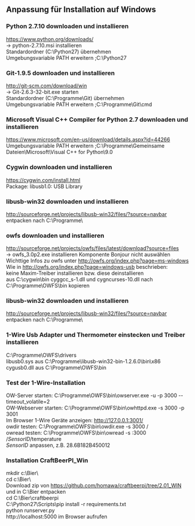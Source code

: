 ## Anpassung für Installation auf Windows

### Python 2.7.10 downloaden und installieren
https://www.python.org/downloads/  
-> python-2.7.10.msi installieren  
Standardordner (C:\Python27\) übernehmen  
Umgebungsvariable PATH erweitern ;C:\Python27
### Git-1.9.5 downloaden und installieren 
http://git-scm.com/download/win  
-> Git-2.6.3-32-bit.exe  starten  
Standardordner (C:\Programme\Git) übernehmen  
Umgebungsvariable PATH erweitern ;C:\Programme\Git\cmd
### Microsoft Visual C++ Compiler for Python 2.7 downloaden und installieren
https://www.microsoft.com/en-us/download/details.aspx?id=44266  
Umgebungsvariable PATH erweitern ;C:\Programme\Gemeinsame Dateien\Microsoft\Visual C++ for Python\9.0  
### Cygwin downloaden und installieren 
https://cygwin.com/install.html  
Package: libusb1.0: USB Library 
### libusb-win32 downloaden und installieren
http://sourceforge.net/projects/libusb-win32/files/?source=navbar  
entpacken nach C:\Programme\
### owfs downloaden und installieren
http://sourceforge.net/projects/owfs/files/latest/download?source=files  
-> owfs_3.0p2.exe installieren Komponente Bonjour nicht auswählen  
Wichttige Infos zu owfs unter http://owfs.org/index.php?page=ms-windows  
Wie in http://owfs.org/index.php?page=windows-usb beschrieben:  
keine Maxim-Treiber installieren bzw. diese deinstallieren  
aus C:\cygwin\bin cyggcc_s-1.dll und cygncurses-10.dll nach C:\Programme\OWFS\bin kopieren  
### libusb-win32 downloaden und installieren
http://sourceforge.net/projects/libusb-win32/files/?source=navbar  
entpacken nach C:\Programme\
### 1-Wire Usb Adapter und Thermometer einstecken und Treiber installieren
C:\Programme\OWFS\drivers  
libusb0.sys aus C:\Programme\libusb-win32-bin-1.2.6.0\bin\x86  
cygusb0.dll aus C:\Programme\OWFS\bin
### Test der 1-Wire-Installation
OW-Server starten: C:\Programme\OWFS\bin\owserver.exe -u -p 3000 --timeout_volatile=2  
OW-Webserver starten: C:\Programme\OWFS\bin\owhttpd.exe -s 3000 -p 3001  
Im Browser 1-Wire Geräte anzeigen: http://127.0.0.1:3001/  
owdir testen:  C:\Programme\OWFS\bin\owdir.exe -s 3000 /  
owread testen:   C:\Programme\OWFS\bin\owread -s :3000 /_SensorID_/temperature  
_SensorID_ anpassen, z.B. 28.6B182B450012
###  Installation CraftBeerPI_Win
mkdir c:\Bier\  
cd c:\Bier\  
Download zip von https://github.com/homawa/craftbeerpi/tree/2.01_WIN und in C:\Bier entpacken  
cd C:\Bier\craftbeerpi  
C:\Python27\Scripts\pip install -r requirements.txt   
python runserver.py  
http://localhost:5000 im Browser aufrufen
